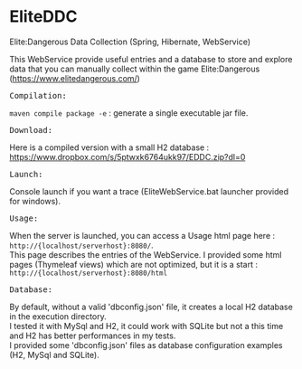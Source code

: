 # EliteDDC
Elite:Dangerous Data Collection (Spring, Hibernate, WebService)

This WebService provide useful entries and a database to store and explore data that you can manually collect within the game Elite:Dangerous (https://www.elitedangerous.com/)

<pre>Compilation:</pre>
```maven compile package -e``` : generate a single executable jar file.

<pre>Download:</pre>
Here is a compiled version with a small H2 database : https://www.dropbox.com/s/5ptwxk6764ukk97/EDDC.zip?dl=0

<pre>Launch:</pre>
Console launch if you want a trace (EliteWebService.bat launcher provided for windows).<br/>

<pre>Usage:</pre>
When the server is launched, you can access a Usage html page here : ```http://{localhost/serverhost}:8080/```.<br/>
This page describes the entries of the WebService.
I provided some html pages (Thymeleaf views) which are not optimized, but it is a start : ```http://{localhost/serverhost}:8080/html```

<pre>Database:</pre>
By default, without a valid 'dbconfig.json' file, it creates a local H2 database in the execution directory.<br/>
I tested it with MySql and H2, it could work with SQLite but not a this time and H2 has better performances in my tests.<br/>
I provided some 'dbconfig.json' files as database configuration examples (H2, MySql and SQLite).



